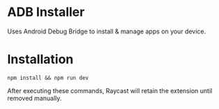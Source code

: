 # ADB Installer

Uses Android Debug Bridge to install & manage apps on your device.

# Installation

`npm install && npm run dev`

After executing these commands, Raycast will retain the extension until removed manually.